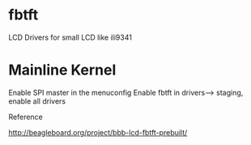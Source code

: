 # fbtft
LCD Drivers for small LCD like ili9341

# Mainline Kernel 

  Enable SPI master in the menuconfig
  Enable fbtft in drivers--> staging, enable all drivers

Reference 

http://beagleboard.org/project/bbb-lcd-fbtft-prebuilt/

